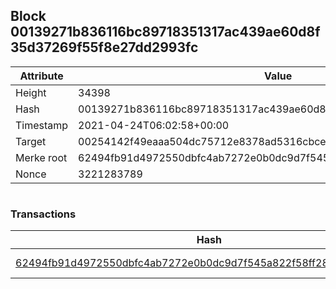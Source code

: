 ## Block 00139271b836116bc89718351317ac439ae60d8f35d37269f55f8e27dd2993fc

Attribute | Value
--- | ---
Height | 34398
Hash | 00139271b836116bc89718351317ac439ae60d8f35d37269f55f8e27dd2993fc
Timestamp | 2021-04-24T06:02:58+00:00
Target | 00254142f49eaaa504dc75712e8378ad5316cbcead634704b3734b6271167cc4
Merke root | 62494fb91d4972550dbfc4ab7272e0b0dc9d7f545a822f58ff28cf7842385699
Nonce | 3221283789

```

```

### Transactions

Hash | Amount
--- | ---
[62494fb91d4972550dbfc4ab7272e0b0dc9d7f545a822f58ff28cf7842385699](62494fb91d4972550dbfc4ab7272e0b0dc9d7f545a822f58ff28cf7842385699.md) | 10.00000000 SKEPTI 
